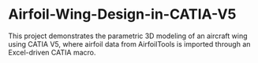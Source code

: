 # Airfoil-Wing-Design-in-CATIA-V5
This project demonstrates the parametric 3D modeling of an aircraft wing using CATIA V5, where airfoil data from AirfoilTools is imported through an Excel-driven CATIA macro.
